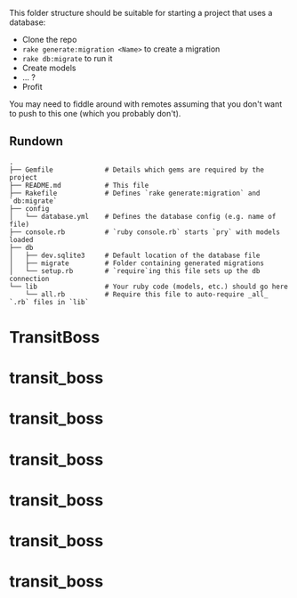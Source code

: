 This folder structure should be suitable for starting a project that uses a database:

* Clone the repo
* `rake generate:migration <Name>` to create a migration
* `rake db:migrate` to run it
* Create models
* ... ?
* Profit

You may need to fiddle around with remotes assuming that you don't want to push to this one (which you probably don't).

## Rundown

```
.
├── Gemfile             # Details which gems are required by the project
├── README.md           # This file
├── Rakefile            # Defines `rake generate:migration` and `db:migrate`
├── config
│   └── database.yml    # Defines the database config (e.g. name of file)
├── console.rb          # `ruby console.rb` starts `pry` with models loaded
├── db
│   ├── dev.sqlite3     # Default location of the database file
│   ├── migrate         # Folder containing generated migrations
│   └── setup.rb        # `require`ing this file sets up the db connection
└── lib                 # Your ruby code (models, etc.) should go here
    └── all.rb          # Require this file to auto-require _all_ `.rb` files in `lib`
```
# TransitBoss
# transit_boss
# transit_boss
# transit_boss
# transit_boss
# transit_boss
# transit_boss
